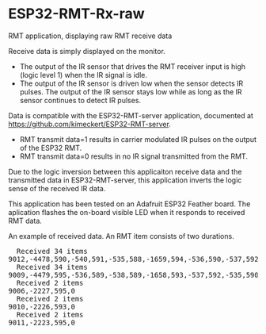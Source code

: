 # ESP32-RMT-Rx-raw
RMT application, displaying raw RMT receive data

Receive data is simply displayed on the monitor.
* The output of the IR sensor that drives the RMT receiver input is high (logic level 1) when the IR signal is idle.
* The output of the IR sensor is driven low when the sensor detects IR pulses.  The output of the IR sensor stays low while as long as the IR sensor continues to detect IR pulses.

Data is compatible with the ESP32-RMT-server application, documented at https://github.com/kimeckert/ESP32-RMT-server.
* RMT transmit data=1 results in carrier modulated IR pulses on the output of the ESP32 RMT.
* RMT transmit data=0 results in no IR signal transmitted from the RMT.

Due to the logic inversion between this applicaiton receive data and the transmitted data in ESP32-RMT-server, this application inverts the logic sense of the received IR data.

This application has been tested on an Adafruit ESP32 Feather board.
The aplication flashes the on-board visible LED when it responds to received RMT data.

An example of received data. An RMT item consists of two durations.
<pre>
  Received 34 items
9012,-4478,590,-540,591,-535,588,-1659,594,-536,590,-537,592,-535,591,-535,591,-536,590,-1658,590,-1659,594,-536,588,-1659,595,-1654,591,-1659,595,-1654,595,-1656,593,-1657,593,-538,590,-536,590,-1657,594,-536,590,-538,591,-535,590,-537,593,-535,591,-1656,593,-1657,592,-537,592,-1655,594,-1655,596,-1654,593,-1654,597,0
  Received 34 items
9009,-4479,595,-536,589,-538,589,-1658,593,-537,592,-535,590,-537,587,-540,591,-536,591,-1655,596,-1654,591,-540,590,-1656,594,-1656,592,-1656,591,-1660,592,-1657,592,-1657,593,-535,591,-537,591,-1655,592,-538,588,-539,591,-536,589,-538,592,-535,589,-1657,594,-1655,593,-537,593,-1654,592,-1658,594,-1656,592,-1656,595,0
  Received 2 items
9006,-2227,595,0
  Received 2 items
9010,-2226,593,0
  Received 2 items
9011,-2223,595,0
</pre>
